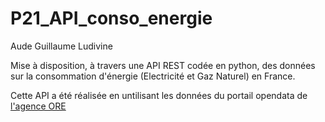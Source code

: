 # P21_API_conso_energie

Aude Guillaume Ludivine

Mise à disposition, à travers une API REST codée en python, des données sur la consommation d'énergie (Electricité et Gaz Naturel) en France.


Cette API a été réalisée en untilisant les données du portail opendata de [l'agence ORE](https://opendata.agenceore.fr/explore/dataset/conso-elec-gaz-annuelle-par-naf-agregee-iris/information/)

